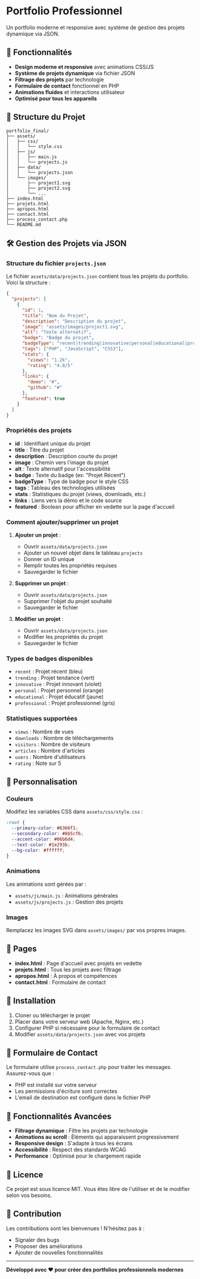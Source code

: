 # Portfolio Professionnel

Un portfolio moderne et responsive avec système de gestion des projets dynamique via JSON.

## 🚀 Fonctionnalités

- **Design moderne et responsive** avec animations CSS/JS
- **Système de projets dynamique** via fichier JSON
- **Filtrage des projets** par technologie
- **Formulaire de contact** fonctionnel en PHP
- **Animations fluides** et interactions utilisateur
- **Optimisé pour tous les appareils**

## 📁 Structure du Projet

```
portfolio_final/
├── assets/
│   ├── css/
│   │   └── style.css
│   ├── js/
│   │   ├── main.js
│   │   └── projects.js
│   ├── data/
│   │   └── projects.json
│   └── images/
│       ├── project1.svg
│       ├── project2.svg
│       └── ...
├── index.html
├── projets.html
├── apropos.html
├── contact.html
├── process_contact.php
└── README.md
```

## 🛠️ Gestion des Projets via JSON

### Structure du fichier `projects.json`

Le fichier `assets/data/projects.json` contient tous les projets du portfolio. Voici la structure :

```json
{
  "projects": [
    {
      "id": 1,
      "title": "Nom du Projet",
      "description": "Description du projet",
      "image": "assets/images/project1.svg",
      "alt": "Texte alternatif",
      "badge": "Badge du projet",
      "badgeType": "recent|trending|innovative|personal|educational|professional",
      "tags": ["PHP", "JavaScript", "CSS3"],
      "stats": {
        "views": "1.2k",
        "rating": "4.8/5"
      },
      "links": {
        "demo": "#",
        "github": "#"
      },
      "featured": true
    }
  ]
}
```

### Propriétés des projets

- **id** : Identifiant unique du projet
- **title** : Titre du projet
- **description** : Description courte du projet
- **image** : Chemin vers l'image du projet
- **alt** : Texte alternatif pour l'accessibilité
- **badge** : Texte du badge (ex: "Projet Récent")
- **badgeType** : Type de badge pour le style CSS
- **tags** : Tableau des technologies utilisées
- **stats** : Statistiques du projet (views, downloads, etc.)
- **links** : Liens vers la démo et le code source
- **featured** : Boolean pour afficher en vedette sur la page d'accueil

### Comment ajouter/supprimer un projet

1. **Ajouter un projet** :
   - Ouvrir `assets/data/projects.json`
   - Ajouter un nouvel objet dans le tableau `projects`
   - Donner un ID unique
   - Remplir toutes les propriétés requises
   - Sauvegarder le fichier

2. **Supprimer un projet** :
   - Ouvrir `assets/data/projects.json`
   - Supprimer l'objet du projet souhaité
   - Sauvegarder le fichier

3. **Modifier un projet** :
   - Ouvrir `assets/data/projects.json`
   - Modifier les propriétés du projet
   - Sauvegarder le fichier

### Types de badges disponibles

- `recent` : Projet récent (bleu)
- `trending` : Projet tendance (vert)
- `innovative` : Projet innovant (violet)
- `personal` : Projet personnel (orange)
- `educational` : Projet éducatif (jaune)
- `professional` : Projet professionnel (gris)

### Statistiques supportées

- `views` : Nombre de vues
- `downloads` : Nombre de téléchargements
- `visitors` : Nombre de visiteurs
- `articles` : Nombre d'articles
- `users` : Nombre d'utilisateurs
- `rating` : Note sur 5

## 🎨 Personnalisation

### Couleurs
Modifiez les variables CSS dans `assets/css/style.css` :

```css
:root {
  --primary-color: #6366f1;
  --secondary-color: #8b5cf6;
  --accent-color: #06b6d4;
  --text-color: #1e293b;
  --bg-color: #ffffff;
}
```

### Animations
Les animations sont gérées par :
- `assets/js/main.js` : Animations générales
- `assets/js/projects.js` : Gestion des projets

### Images
Remplacez les images SVG dans `assets/images/` par vos propres images.

## 📱 Pages

- **index.html** : Page d'accueil avec projets en vedette
- **projets.html** : Tous les projets avec filtrage
- **apropos.html** : À propos et compétences
- **contact.html** : Formulaire de contact

## 🔧 Installation

1. Cloner ou télécharger le projet
2. Placer dans votre serveur web (Apache, Nginx, etc.)
3. Configurer PHP si nécessaire pour le formulaire de contact
4. Modifier `assets/data/projects.json` avec vos projets

## 📧 Formulaire de Contact

Le formulaire utilise `process_contact.php` pour traiter les messages. Assurez-vous que :
- PHP est installé sur votre serveur
- Les permissions d'écriture sont correctes
- L'email de destination est configuré dans le fichier PHP

## 🌟 Fonctionnalités Avancées

- **Filtrage dynamique** : Filtre les projets par technologie
- **Animations au scroll** : Éléments qui apparaissent progressivement
- **Responsive design** : S'adapte à tous les écrans
- **Accessibilité** : Respect des standards WCAG
- **Performance** : Optimisé pour le chargement rapide

## 📝 Licence

Ce projet est sous licence MIT. Vous êtes libre de l'utiliser et de le modifier selon vos besoins.

## 🤝 Contribution

Les contributions sont les bienvenues ! N'hésitez pas à :
- Signaler des bugs
- Proposer des améliorations
- Ajouter de nouvelles fonctionnalités

---

**Développé avec ❤️ pour créer des portfolios professionnels modernes** 